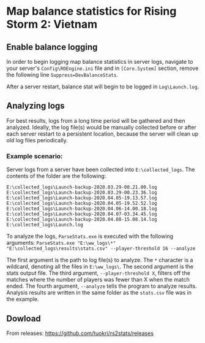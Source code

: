 # Map balance statistics for Rising Storm 2: Vietnam

## Enable balance logging

In order to begin logging map balance statistics in server logs,
navigate to your server's `Config\ROEngine.ini` file and in `[Core.System]`
section, remove the following line `Suppress=DevBalanceStats`.

After a server restart, balance stat will begin to be logged in `Log\Launch.log`. 

## Analyzing logs

For best results, logs from a long time period will be gathered and then analyzed.
Ideally, the log file(s) would be manually collected before or after each server restart
to a persistent location, because the server will clean up old log files periodically.

### Example scenario:

Server logs from a server have been collected into `E:\collected_logs`.
The contents of the folder are the following:
```
E:\collected_logs\Launch-backup-2020.03.29-00.21.00.log
E:\collected_logs\Launch-backup-2020.03.29-00.23.36.log
E:\collected_logs\Launch-backup-2020.04.05-19.13.57.log
E:\collected_logs\Launch-backup-2020.04.05-19.52.52.log
E:\collected_logs\Launch-backup-2020.04.06-14.00.18.log
E:\collected_logs\Launch-backup-2020.04.07-03.34.45.log
E:\collected_logs\Launch-backup-2020.04.08-15.08.14.log
E:\collected_logs\Launch.log
```

To analyze the logs, `ParseStats.exe` is executed with the following arguments:
`ParseStats.exe "E:\ww_logs\*" "E:\collected_logs\results\stats.csv"
--player-threshold 16 --analyze`

The first argument is the path to log file(s) to analyze.
The `*` character is a wildcard, denoting all the files in `E:\ww_logs\`.
The second argument is the stats output file. The third argument, `--player-threshold X`, filters
off the matches where the number of players was fewer than X when the match ended. The fourth
argument, `--analyze` tells the program to analyze results. Analysis results are written in the
same folder as the `stats.csv` file was in the example.

## Dowload

From releases: https://github.com/tuokri/rs2stats/releases
